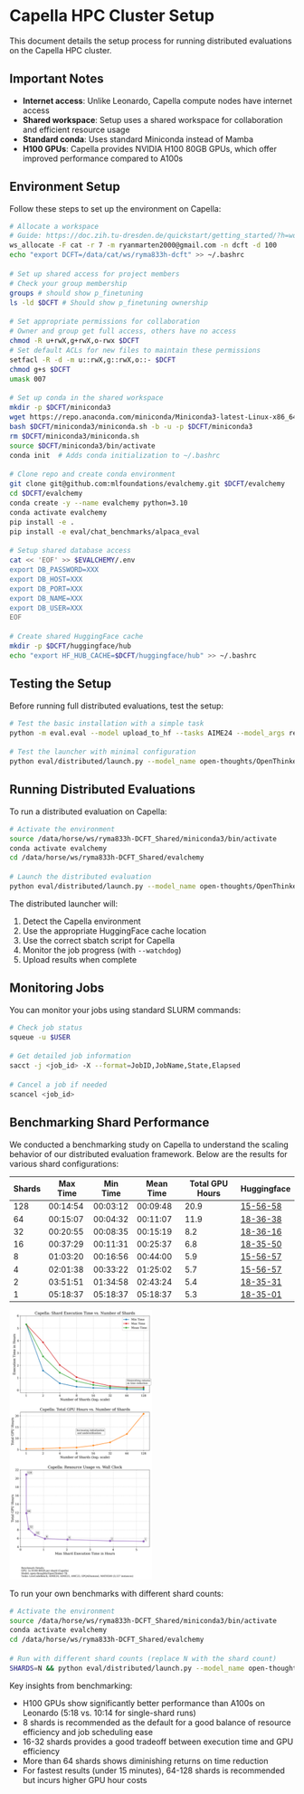 # Capella HPC Cluster Setup

This document details the setup process for running distributed evaluations on the Capella HPC cluster.

## Important Notes

- **Internet access**: Unlike Leonardo, Capella compute nodes have internet access
- **Shared workspace**: Setup uses a shared workspace for collaboration and efficient resource usage
- **Standard conda**: Uses standard Miniconda instead of Mamba
- **H100 GPUs**: Capella provides NVIDIA H100 80GB GPUs, which offer improved performance compared to A100s

## Environment Setup

Follow these steps to set up the environment on Capella:

```bash
# Allocate a workspace
# Guide: https://doc.zih.tu-dresden.de/quickstart/getting_started/?h=workspaces#allocate-a-workspace
ws_allocate -F cat -r 7 -m ryanmarten2000@gmail.com -n dcft -d 100
echo "export DCFT=/data/cat/ws/ryma833h-dcft" >> ~/.bashrc

# Set up shared access for project members
# Check your group membership
groups # should show p_finetuning
ls -ld $DCFT # Should show p_finetuning ownership

# Set appropriate permissions for collaboration
# Owner and group get full access, others have no access
chmod -R u+rwX,g+rwX,o-rwx $DCFT
# Set default ACLs for new files to maintain these permissions
setfacl -R -d -m u::rwX,g::rwX,o::- $DCFT
chmod g+s $DCFT
umask 007

# Set up conda in the shared workspace
mkdir -p $DCFT/miniconda3
wget https://repo.anaconda.com/miniconda/Miniconda3-latest-Linux-x86_64.sh -O $DCFT/miniconda3/miniconda.sh
bash $DCFT/miniconda3/miniconda.sh -b -u -p $DCFT/miniconda3
rm $DCFT/miniconda3/miniconda.sh
source $DCFT/miniconda3/bin/activate
conda init  # Adds conda initialization to ~/.bashrc

# Clone repo and create conda environment
git clone git@github.com:mlfoundations/evalchemy.git $DCFT/evalchemy
cd $DCFT/evalchemy
conda create -y --name evalchemy python=3.10
conda activate evalchemy
pip install -e .
pip install -e eval/chat_benchmarks/alpaca_eval

# Setup shared database access
cat << 'EOF' >> $EVALCHEMY/.env
export DB_PASSWORD=XXX
export DB_HOST=XXX
export DB_PORT=XXX
export DB_NAME=XXX
export DB_USER=XXX
EOF

# Create shared HuggingFace cache
mkdir -p $DCFT/huggingface/hub
echo "export HF_HUB_CACHE=$DCFT/huggingface/hub" >> ~/.bashrc
```

## Testing the Setup

Before running full distributed evaluations, test the setup:

```bash
# Test the basic installation with a simple task
python -m eval.eval --model upload_to_hf --tasks AIME24 --model_args repo_id=mlfoundations-dev/evalset_2870

# Test the launcher with minimal configuration
python eval/distributed/launch.py --model_name open-thoughts/OpenThinker-7B --tasks AIME24 --num_shards 1 --watchdog
```

## Running Distributed Evaluations

To run a distributed evaluation on Capella:

```bash
# Activate the environment
source /data/horse/ws/ryma833h-DCFT_Shared/miniconda3/bin/activate
conda activate evalchemy
cd /data/horse/ws/ryma833h-DCFT_Shared/evalchemy

# Launch the distributed evaluation
python eval/distributed/launch.py --model_name open-thoughts/OpenThinker-7B --tasks LiveCodeBench,AIME24,AIME25,AMC23,GPQADiamond,MATH500 --num_shards 8 --max-job-duration 2 --watchdog
```

The distributed launcher will:
1. Detect the Capella environment
2. Use the appropriate HuggingFace cache location
3. Use the correct sbatch script for Capella
4. Monitor the job progress (with `--watchdog`)
5. Upload results when complete

## Monitoring Jobs

You can monitor your jobs using standard SLURM commands:

```bash
# Check job status
squeue -u $USER

# Get detailed job information
sacct -j <job_id> -X --format=JobID,JobName,State,Elapsed

# Cancel a job if needed
scancel <job_id>
```

## Benchmarking Shard Performance

We conducted a benchmarking study on Capella to understand the scaling behavior of our distributed evaluation framework. Below are the results for various shard configurations:

| **Shards** | **Max Time** | **Min Time** | **Mean Time** | **Total GPU Hours** | **Huggingface** |
|------------|--------------|--------------|---------------|---------------------|-----------------|
| 128        | 00:14:54     | 00:03:12     | 00:09:48      | 20.9                | [15-56-58](https://huggingface.co/datasets/mlfoundations-dev/OpenThinker-7B_eval_03-11-25_15-56-58_0981) |
| 64         | 00:15:07     | 00:04:32     | 00:11:07      | 11.9                | [18-36-38](https://huggingface.co/datasets/mlfoundations-dev/OpenThinker-7B_eval_03-11-25_18-36-38_0981) |
| 32         | 00:20:55     | 00:08:35     | 00:15:19      | 8.2                 | [18-36-16](https://huggingface.co/datasets/mlfoundations-dev/OpenThinker-7B_eval_03-11-25_18-36-16_0981) |
| 16         | 00:37:29     | 00:11:31     | 00:25:37      | 6.8                 | [18-35-50](https://huggingface.co/datasets/mlfoundations-dev/OpenThinker-7B_eval_03-11-25_18-35-50_0981) |
| 8          | 01:03:20     | 00:16:56     | 00:44:00      | 5.9                 | [15-56-57](https://huggingface.co/datasets/mlfoundations-dev/OpenThinker-7B_eval_03-11-25_15-56-57_0981) |
| 4          | 02:01:38     | 00:33:22     | 01:25:02      | 5.7                 | [15-56-57](https://huggingface.co/datasets/mlfoundations-dev/OpenThinker-7B_eval_03-11-25_15-56-57_0981) |
| 2          | 03:51:51     | 01:34:58     | 02:43:24      | 5.4                 | [18-35-31](https://huggingface.co/datasets/mlfoundations-dev/OpenThinker-7B_eval_03-11-25_18-35-31_0981) |
| 1          | 05:18:37     | 05:18:37     | 05:18:37      | 5.3                 | [18-35-01](https://huggingface.co/datasets/mlfoundations-dev/OpenThinker-7B_eval_03-11-25_18-35-01_0981) |

<img src="./benchmarking_capella.png" alt="Benchmarking Example" width="50%"/>

To run your own benchmarks with different shard counts:

```bash
# Activate the environment
source /data/horse/ws/ryma833h-DCFT_Shared/miniconda3/bin/activate
conda activate evalchemy
cd /data/horse/ws/ryma833h-DCFT_Shared/evalchemy

# Run with different shard counts (replace N with the shard count)
SHARDS=N && python eval/distributed/launch.py --model_name open-thoughts/OpenThinker-7B --tasks LiveCodeBench,AIME24,AIME25,AMC23,GPQADiamond,MATH500 --num_shards $SHARDS --watchdog
```

Key insights from benchmarking:
- H100 GPUs show significantly better performance than A100s on Leonardo (5:18 vs. 10:14 for single-shard runs)
- 8 shards is recommended as the default for a good balance of resource efficiency and job scheduling ease
- 16-32 shards provides a good tradeoff between execution time and GPU efficiency
- More than 64 shards shows diminishing returns on time reduction
- For fastest results (under 15 minutes), 64-128 shards is recommended but incurs higher GPU hour costs
